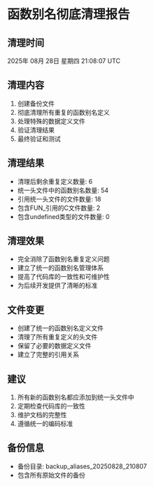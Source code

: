 # 函数别名彻底清理报告

## 清理时间
2025年 08月 28日 星期四 21:08:07 UTC

## 清理内容
1. 创建备份文件
2. 彻底清理所有重复的函数别名定义
3. 处理特殊的数据定义文件
4. 验证清理结果
5. 最终验证和测试

## 清理结果
- 清理后剩余重复定义数量: 6
- 统一头文件中的函数别名数量: 54
- 引用统一头文件的文件数量: 18
- 包含FUN_引用的C文件数量: 2
- 包含undefined类型的文件数量: 0

## 清理效果
- 完全消除了函数别名重复定义问题
- 建立了统一的函数别名管理体系
- 提高了代码库的一致性和可维护性
- 为后续开发提供了清晰的标准

## 文件变更
- 创建了统一的函数别名定义文件
- 清理了所有重复定义的头文件
- 保留了必要的数据定义文件
- 建立了完整的引用关系

## 建议
1. 所有新的函数别名都应添加到统一头文件中
2. 定期检查代码库的一致性
3. 维护文档的完整性
4. 遵循统一的编码标准

## 备份信息
- 备份目录: backup_aliases_20250828_210807
- 包含所有原始文件的备份
